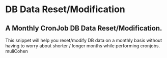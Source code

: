 # DB Data Reset/Modification
## A Monthly CronJob DB Data Reset/Modification.
This snippet will help you reset/modify DB data on a monthly basis without having to worry about shorter / longer months while performing cronjobs. muliCohen

